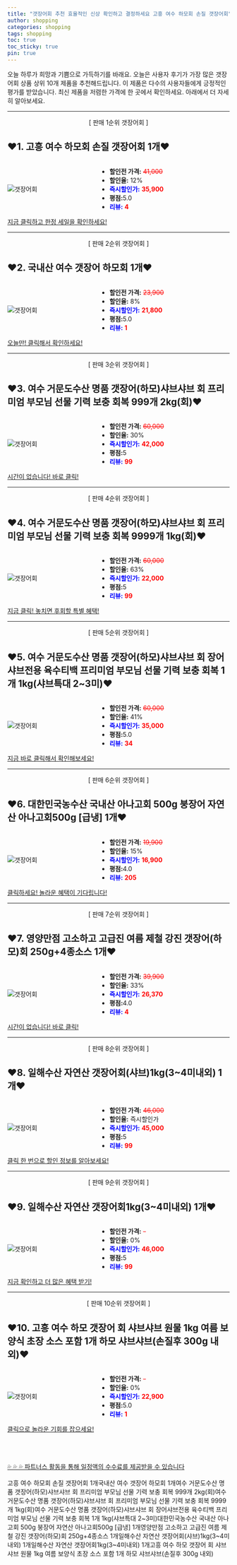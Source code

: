 ```yaml
---
title: "갯장어회 추천 효율적인 신상 확인하고 결정하세요 고흥 여수 하모회 손질 갯장어회"
author: shopping
categories: shopping
tags: shopping
toc: true
toc_sticky: true
pin: true
---
```

오늘 하루가 희망과 기쁨으로 가득하기를 바래요. 오늘은 사용자 후기가 가장 많은 갯장어회 상품 상위 10개 제품을 추천해드립니다. 이 제품은 다수의 사용자들에게 긍정적인 평가를 받았습니다. 최신 제품을 저렴한 가격에 한 곳에서 확인하세요. 아래에서 더 자세히 알아보세요.

---
<p class="toplist" style="margin: 0 auto; display: block; width: fit-content;">[ 판매 1순위 갯장어회 ]</p>

<h2><strong>❤️1. 고흥 여수 하모회 손질 갯장어회 1개❤️</strong></h2>

<div style="display: flex; align-items: center;">
    <div style="flex: 0.4;">
        <img src="https://thumbnail6.coupangcdn.com/thumbnails/remote/230x230ex/image/vendor_inventory/c9a4/fb9e4b8edb7084f227d6637577375bfde3e81fbc6c9a3d1b05ed708b536f.jpg" alt="갯장어회" style="max-width: 100%;">
    </div>
    <div style="flex: 0.6; margin-left: 10px;">
        <ul>
            <li><strong>할인전 가격:</strong> <del style="color: red;">41,000</del></li>
            <li><strong>할인율:</strong> 12%</li>
            <li><span style='color:blue'><strong>즉시할인가:</strong></span> <span style='color:red'><strong>35,900</strong></span></li>
            <li><strong>평점:</strong>5.0</li>
            <li><span style='color:blue'><strong>리뷰:</strong></span> <span style='color:red'><strong>4</strong></span></li>
        </ul>
    </div>
</div>
<div class="center">
    <a href="https://selin100587.github.io?lptag=AF9450613&subid=githubio&pageKey=8200600654&traceid=V0-153&itemId=23505140136&vendorItemId=90531544608" class="myButton">
        지금 클릭하고 한정 세일을 확인하세요!
    </a>
</div>


---
<p class="toplist" style="margin: 0 auto; display: block; width: fit-content;">[ 판매 2순위 갯장어회 ]</p>

<h2><strong>❤️2. 국내산 여수 갯장어 하모회 1개❤️</strong></h2>

<div style="display: flex; align-items: center;">
    <div style="flex: 0.4;">
        <img src="https://thumbnail8.coupangcdn.com/thumbnails/remote/230x230ex/image/vendor_inventory/72fb/7fcb9c621f0dd140f1f8385321b3393f7ca54be59fd1d148907d5d53585d.jpg" alt="갯장어회" style="max-width: 100%;">
    </div>
    <div style="flex: 0.6; margin-left: 10px;">
        <ul>
            <li><strong>할인전 가격:</strong> <del style="color: red;">23,900</del></li>
            <li><strong>할인율:</strong> 8%</li>
            <li><span style='color:blue'><strong>즉시할인가:</strong></span> <span style='color:red'><strong>21,800</strong></span></li>
            <li><strong>평점:</strong>5.0</li>
            <li><span style='color:blue'><strong>리뷰:</strong></span> <span style='color:red'><strong>1</strong></span></li>
        </ul>
    </div>
</div>
<div class="center">
    <a href="https://selin100587.github.io?lptag=AF9450613&subid=githubio&pageKey=8159340388&traceid=V0-153&itemId=23255891153&vendorItemId=90288280259" class="myButton">
        오늘만! 클릭해서 확인하세요!
    </a>
</div>


---
<p class="toplist" style="margin: 0 auto; display: block; width: fit-content;">[ 판매 3순위 갯장어회 ]</p>

<h2><strong>❤️3. 여수 거문도수산 명품 갯장어(하모)샤브샤브 회 프리미엄 부모님 선물 기력 보충 회복 999개 2kg(회)❤️</strong></h2>

<div style="display: flex; align-items: center;">
    <div style="flex: 0.4;">
        <img src="https://thumbnail9.coupangcdn.com/thumbnails/remote/230x230ex/image/vendor_inventory/0b00/eab598e7ebc99eede879fb0872a374e4cc27e41a09532e46e52b59f81e52.jpg" alt="갯장어회" style="max-width: 100%;">
    </div>
    <div style="flex: 0.6; margin-left: 10px;">
        <ul>
            <li><strong>할인전 가격:</strong> <del style="color: red;">60,000</del></li>
            <li><strong>할인율:</strong> 30%</li>
            <li><span style='color:blue'><strong>즉시할인가:</strong></span> <span style='color:red'><strong>42,000</strong></span></li>
            <li><strong>평점:</strong>5</li>
            <li><span style='color:blue'><strong>리뷰:</strong></span> <span style='color:red'><strong>99</strong></span></li>
        </ul>
    </div>
</div>
<div class="center">
    <a href="https://selin100587.github.io?lptag=AF9450613&subid=githubio&pageKey=8252469275&traceid=V0-153&itemId=23760715388&vendorItemId=90785126490" class="myButton">
        시간이 없습니다! 바로 클릭!
    </a>
</div>


---
<p class="toplist" style="margin: 0 auto; display: block; width: fit-content;">[ 판매 4순위 갯장어회 ]</p>

<h2><strong>❤️4. 여수 거문도수산 명품 갯장어(하모)샤브샤브 회 프리미엄 부모님 선물 기력 보충 회복 9999개 1kg(회)❤️</strong></h2>

<div style="display: flex; align-items: center;">
    <div style="flex: 0.4;">
        <img src="https://thumbnail9.coupangcdn.com/thumbnails/remote/230x230ex/image/vendor_inventory/0b00/eab598e7ebc99eede879fb0872a374e4cc27e41a09532e46e52b59f81e52.jpg" alt="갯장어회" style="max-width: 100%;">
    </div>
    <div style="flex: 0.6; margin-left: 10px;">
        <ul>
            <li><strong>할인전 가격:</strong> <del style="color: red;">60,000</del></li>
            <li><strong>할인율:</strong> 63%</li>
            <li><span style='color:blue'><strong>즉시할인가:</strong></span> <span style='color:red'><strong>22,000</strong></span></li>
            <li><strong>평점:</strong>5</li>
            <li><span style='color:blue'><strong>리뷰:</strong></span> <span style='color:red'><strong>99</strong></span></li>
        </ul>
    </div>
</div>
<div class="center">
    <a href="https://selin100587.github.io?lptag=AF9450613&subid=githubio&pageKey=8252469275&traceid=V0-153&itemId=23760715390&vendorItemId=90785126499" class="myButton">
        지금 클릭! 놓치면 후회할 특별 혜택!
    </a>
</div>


---
<p class="toplist" style="margin: 0 auto; display: block; width: fit-content;">[ 판매 5순위 갯장어회 ]</p>

<h2><strong>❤️5. 여수 거문도수산 명품 갯장어(하모)샤브샤브 회 장어샤브전용 육수티백 프리미엄 부모님 선물 기력 보충 회복 1개 1kg(샤브특대 2~3미)❤️</strong></h2>

<div style="display: flex; align-items: center;">
    <div style="flex: 0.4;">
        <img src="https://thumbnail9.coupangcdn.com/thumbnails/remote/230x230ex/image/vendor_inventory/1fa2/d913d30851332d751dcac503f1059d10c47ea44add4e864f1b5ebcbada52.jpg" alt="갯장어회" style="max-width: 100%;">
    </div>
    <div style="flex: 0.6; margin-left: 10px;">
        <ul>
            <li><strong>할인전 가격:</strong> <del style="color: red;">60,000</del></li>
            <li><strong>할인율:</strong> 41%</li>
            <li><span style='color:blue'><strong>즉시할인가:</strong></span> <span style='color:red'><strong>35,000</strong></span></li>
            <li><strong>평점:</strong>5.0</li>
            <li><span style='color:blue'><strong>리뷰:</strong></span> <span style='color:red'><strong>34</strong></span></li>
        </ul>
    </div>
</div>
<div class="center">
    <a href="https://selin100587.github.io?lptag=AF9450613&subid=githubio&pageKey=8104316557&traceid=V0-153&itemId=23598381701&vendorItemId=89968209479" class="myButton">
        지금 바로 클릭해서 확인해보세요!
    </a>
</div>


---
<p class="toplist" style="margin: 0 auto; display: block; width: fit-content;">[ 판매 6순위 갯장어회 ]</p>

<h2><strong>❤️6. 대한민국농수산 국내산 아나고회 500g 붕장어 자연산 아나고회500g [급냉] 1개❤️</strong></h2>

<div style="display: flex; align-items: center;">
    <div style="flex: 0.4;">
        <img src="https://thumbnail10.coupangcdn.com/thumbnails/remote/230x230ex/image/vendor_inventory/ea1a/378a437f89d9278b715e5b9eb84671e352b628dd3411376aa5e8e448e1ee.jpg" alt="갯장어회" style="max-width: 100%;">
    </div>
    <div style="flex: 0.6; margin-left: 10px;">
        <ul>
            <li><strong>할인전 가격:</strong> <del style="color: red;">19,900</del></li>
            <li><strong>할인율:</strong> 15%</li>
            <li><span style='color:blue'><strong>즉시할인가:</strong></span> <span style='color:red'><strong>16,900</strong></span></li>
            <li><strong>평점:</strong>4.0</li>
            <li><span style='color:blue'><strong>리뷰:</strong></span> <span style='color:red'><strong>205</strong></span></li>
        </ul>
    </div>
</div>
<div class="center">
    <a href="https://selin100587.github.io?lptag=AF9450613&subid=githubio&pageKey=6326690530&traceid=V0-153&itemId=13212545209&vendorItemId=82888160900" class="myButton">
        클릭하세요! 놀라운 혜택이 기다립니다!
    </a>
</div>


---
<p class="toplist" style="margin: 0 auto; display: block; width: fit-content;">[ 판매 7순위 갯장어회 ]</p>

<h2><strong>❤️7. 영양만점 고소하고 고급진 여름 제철 강진 갯장어(하모)회 250g+4종소스 1개❤️</strong></h2>

<div style="display: flex; align-items: center;">
    <div style="flex: 0.4;">
        <img src="https://thumbnail6.coupangcdn.com/thumbnails/remote/230x230ex/image/vendor_inventory/d695/83c2c13299e7b13c9b16faef1e05e1ee42c45bc1982c7a3c51f566d9122d.jpg" alt="갯장어회" style="max-width: 100%;">
    </div>
    <div style="flex: 0.6; margin-left: 10px;">
        <ul>
            <li><strong>할인전 가격:</strong> <del style="color: red;">39,900</del></li>
            <li><strong>할인율:</strong> 33%</li>
            <li><span style='color:blue'><strong>즉시할인가:</strong></span> <span style='color:red'><strong>26,370</strong></span></li>
            <li><strong>평점:</strong>4.0</li>
            <li><span style='color:blue'><strong>리뷰:</strong></span> <span style='color:red'><strong>4</strong></span></li>
        </ul>
    </div>
</div>
<div class="center">
    <a href="https://selin100587.github.io?lptag=AF9450613&subid=githubio&pageKey=7426431606&traceid=V0-153&itemId=19278279356&vendorItemId=86393326096" class="myButton">
        시간이 없습니다! 바로 클릭!
    </a>
</div>


---
<p class="toplist" style="margin: 0 auto; display: block; width: fit-content;">[ 판매 8순위 갯장어회 ]</p>

<h2><strong>❤️8. 일해수산 자연산 갯장어회(샤브)1kg(3~4미내외) 1개❤️</strong></h2>

<div style="display: flex; align-items: center;">
    <div style="flex: 0.4;">
        <img src="https://thumbnail8.coupangcdn.com/thumbnails/remote/230x230ex/image/vendor_inventory/4626/bc1c350609714b7cd812d49e21941d74f37c64c7bf7829753d2857134c22.jpg" alt="갯장어회" style="max-width: 100%;">
    </div>
    <div style="flex: 0.6; margin-left: 10px;">
        <ul>
            <li><strong>할인전 가격:</strong> <del style="color: red;">46,000</del></li>
            <li><strong>할인율:</strong> 즉시할인가</li>
            <li><span style='color:blue'><strong>즉시할인가:</strong></span> <span style='color:red'><strong>45,000</strong></span></li>
            <li><strong>평점:</strong>5</li>
            <li><span style='color:blue'><strong>리뷰:</strong></span> <span style='color:red'><strong>99</strong></span></li>
        </ul>
    </div>
</div>
<div class="center">
    <a href="https://selin100587.github.io?lptag=AF9450613&subid=githubio&pageKey=8219715714&traceid=V0-153&itemId=23622062212&vendorItemId=90647636349" class="myButton">
        클릭 한 번으로 할인 정보를 알아보세요!
    </a>
</div>


---
<p class="toplist" style="margin: 0 auto; display: block; width: fit-content;">[ 판매 9순위 갯장어회 ]</p>

<h2><strong>❤️9. 일해수산 자연산 갯장어회1kg(3~4미내외) 1개❤️</strong></h2>

<div style="display: flex; align-items: center;">
    <div style="flex: 0.4;">
        <img src="https://thumbnail10.coupangcdn.com/thumbnails/remote/230x230ex/image/vendor_inventory/4085/b4e211b3b9ae1e8869932aadc9cd6aab53efa43d78109ae3d25224a09c3b.jpg" alt="갯장어회" style="max-width: 100%;">
    </div>
    <div style="flex: 0.6; margin-left: 10px;">
        <ul>
            <li><strong>할인전 가격:</strong> <del style="color: red;">-</del></li>
            <li><strong>할인율:</strong> 0%</li>
            <li><span style='color:blue'><strong>즉시할인가:</strong></span> <span style='color:red'><strong>46,000</strong></span></li>
            <li><strong>평점:</strong>5</li>
            <li><span style='color:blue'><strong>리뷰:</strong></span> <span style='color:red'><strong>99</strong></span></li>
        </ul>
    </div>
</div>
<div class="center">
    <a href="https://selin100587.github.io?lptag=AF9450613&subid=githubio&pageKey=8219715656&traceid=V0-153&itemId=23622061600&vendorItemId=90647635679" class="myButton">
        지금 확인하고 더 많은 혜택 받기!
    </a>
</div>


---
<p class="toplist" style="margin: 0 auto; display: block; width: fit-content;">[ 판매 10순위 갯장어회 ]</p>

<h2><strong>❤️10. 고흥 여수 하모 갯장어 회 샤브샤브 원물 1kg 여름 보양식 초장 소스 포함 1개 하모 샤브샤브(손질후 300g 내외)❤️</strong></h2>

<div style="display: flex; align-items: center;">
    <div style="flex: 0.4;">
        <img src="https://thumbnail6.coupangcdn.com/thumbnails/remote/230x230ex/image/vendor_inventory/1387/5a95de9794e23257b959193ba924baedd21b80ea76a7e12ce9b86c15ae77.jpg" alt="갯장어회" style="max-width: 100%;">
    </div>
    <div style="flex: 0.6; margin-left: 10px;">
        <ul>
            <li><strong>할인전 가격:</strong> <del style="color: red;">-</del></li>
            <li><strong>할인율:</strong> 0%</li>
            <li><span style='color:blue'><strong>즉시할인가:</strong></span> <span style='color:red'><strong>22,900</strong></span></li>
            <li><strong>평점:</strong>5.0</li>
            <li><span style='color:blue'><strong>리뷰:</strong></span> <span style='color:red'><strong>1</strong></span></li>
        </ul>
    </div>
</div>
<div class="center">
    <a href="https://selin100587.github.io?lptag=AF9450613&subid=githubio&pageKey=8103331066&traceid=V0-153&itemId=23089039570&vendorItemId=90122491367" class="myButton">
        클릭으로 놀라운 기회를 잡으세요!
    </a>
</div>

<br><br><br>[💦 💦 💦 파트너스 활동을 통해 일정액의 수수료를 제공받을 수 있습니다](https://link.coupang.com/a/bcpT2c)<br><br>고흥 여수 하모회 손질 갯장어회 1개국내산 여수 갯장어 하모회 1개여수 거문도수산 명품 갯장어(하모)샤브샤브 회 프리미엄 부모님 선물 기력 보충 회복 999개 2kg(회)여수 거문도수산 명품 갯장어(하모)샤브샤브 회 프리미엄 부모님 선물 기력 보충 회복 9999개 1kg(회)여수 거문도수산 명품 갯장어(하모)샤브샤브 회 장어샤브전용 육수티백 프리미엄 부모님 선물 기력 보충 회복 1개 1kg(샤브특대 2~3미)대한민국농수산 국내산 아나고회 500g 붕장어 자연산 아나고회500g [급냉] 1개영양만점 고소하고 고급진 여름 제철 강진 갯장어(하모)회 250g+4종소스 1개일해수산 자연산 갯장어회(샤브)1kg(3~4미내외) 1개일해수산 자연산 갯장어회1kg(3~4미내외) 1개고흥 여수 하모 갯장어 회 샤브샤브 원물 1kg 여름 보양식 초장 소스 포함 1개 하모 샤브샤브(손질후 300g 내외)